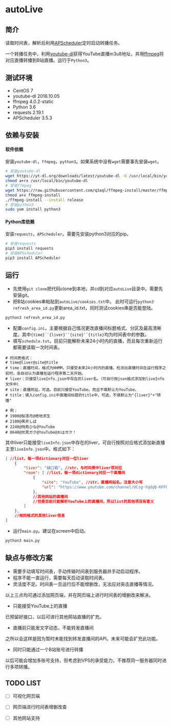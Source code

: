 # autoLive

## 简介
读取时间表，解析后利用[APScheduler][APScheduler]定时启动转播任务。

一个转播任务中，利用[youtube-dl][youtube-dl]获得YouTube直播m3u8地址，并用[ffmpeg][ffmpeg]将对应直播转播到B站直播。运行于`Python3`。

## 测试环境
- CentOS 7
- youtube-dl 2018.10.05
- ffmpeg 4.0.2-static
- Python 3.6
- requests 2.19.1
- APScheduler 3.5.3

## 依赖与安装
#### 软件依赖
安装`youtube-dl`，`ffmpeg`，`python3`。如果系统中没有`wget`需要事先安装`wget`。
```bash
# 安装youtube-dl
wget https://yt-dl.org/downloads/latest/youtube-dl -O /usr/local/bin/youtube-dl
chmod a+rx /usr/local/bin/youtube-dl
# 安装ffmpeg
wget https://raw.githubusercontent.com/q3aql/ffmpeg-install/master/ffmpeg-install
chmod a+x ffmpeg-install
./ffmpeg-install --install release
# 安装python3
sudo yum install python3
```

#### Python库依赖
安装`requests`，`APScheduler`。需要先安装python3对应的pip。
```bash
# 安装requests
pip3 install requests
# 安装APScheduler
pip3 install APScheduler
```

## 运行
- 先使用`git clone`把代码clone到本地，并cd到对应`autoLive`目录中。需要先安装git。
- 把B站cookies串粘贴到`autoLive/cookies.txt`中。
此时可运行`python3 refresh_area_id.py`更新area_id.txt，同时测试cookies串是否能登陆。
```bash
python3 refresh_area_id.py
```
- 配置`config.ini`，主要根据自己情况更改直播间标题格式、分区及最高清晰度。其中`{time}``{liver}``{site}``{title}`均为时间表中的参数。
- 填写`schedule.txt`。目前只能解析未来24小时内的直播，而且每次重新运行都需要读取一次时间表。
```
# 时间表格式：
# time@liver@site@title
# time：直播时间，格式为HHMM，只接受未来24小时内的直播，检测出直播时间在运行程序之前时，会自动认为直播在运行程序第二天开始。
# liver：只接受liveInfo.json中存在的liver名。（可自行按json格式添加到liveInfo文件中）
# site：直播网站，可选。目前只接受YouTube。而且不填默认为YouTube。
# title：填入config.ini中直播间标题的title中，可选，不填默认为"{liver}"+"转播"

# 例：
# 1900@桜凛月@绝地求生
# 2100@黒井しば
# 2240@飛鳥ひな@YouTube
# 0640@伏見ガク@YouTube@おはガク！
```

其中liver只能接受`liveInfo.json`中存在的liver，可自行按照对应格式添加新直播主至`liveInfo.json`中。格式如下：

```json
[ //list，每一项dictionary对应一位liver
    {
        "liver": "樋口楓", //str，与时间表中liver项对应
        "room": [ //list，每一项dictionary对应一个直播间
            {
                "site": "YouTube", //str，直播网站名，注意大小写
                "url": "https://www.youtube.com/channel/UCsg-YqdqQ-KFF0LNk23BY4A/live" //str，对应直播间url
            },
            //其他网站的直播间
            //但是目前只能解析YouTube上的直播间，所以list的其他项没有意义
        ]
    },
    //相同格式的其他liver信息
]
```

- 运行`main.py`。建议在screen中启动。
```bash
python3 main.py
```

## 缺点与修改方案
- 需要手动填写时间表，手动传输时间表到服务器并手动启动程序。
- 程序不能一直运行，需要每天启动读取时间表。
- 灵活度不足。时间表一旦运行后不能增删改，无法应对突击直播等情况。

以上三点均可通过添加网页端，并在网页端上进行时间表的增删改来解决。

- 只能接受YouTube上的直播

已预留好接口，以后可进行其他网站直播的扩充。

- 直播前只能发文字动态，不能转发直播间

之所以会这样是因为暂时未能找到转发直播间的API。未来可能会扩充此功能。

- 同时只能通过一个B站账号进行转播

以后可能会增加多账号支持，但考虑到VPS的承受能力，不推荐同一服务器同时进行多项转播。

## TODO LIST
- [ ] 可视化网页端
- [ ] 网页端进行时间表增删改查
- [ ] 其他网站支持


[APScheduler]: https://apscheduler.readthedocs.io/en/latest/
[youtube-dl]: https://youtube-dl.org/
[ffmpeg]: https://www.ffmpeg.org/